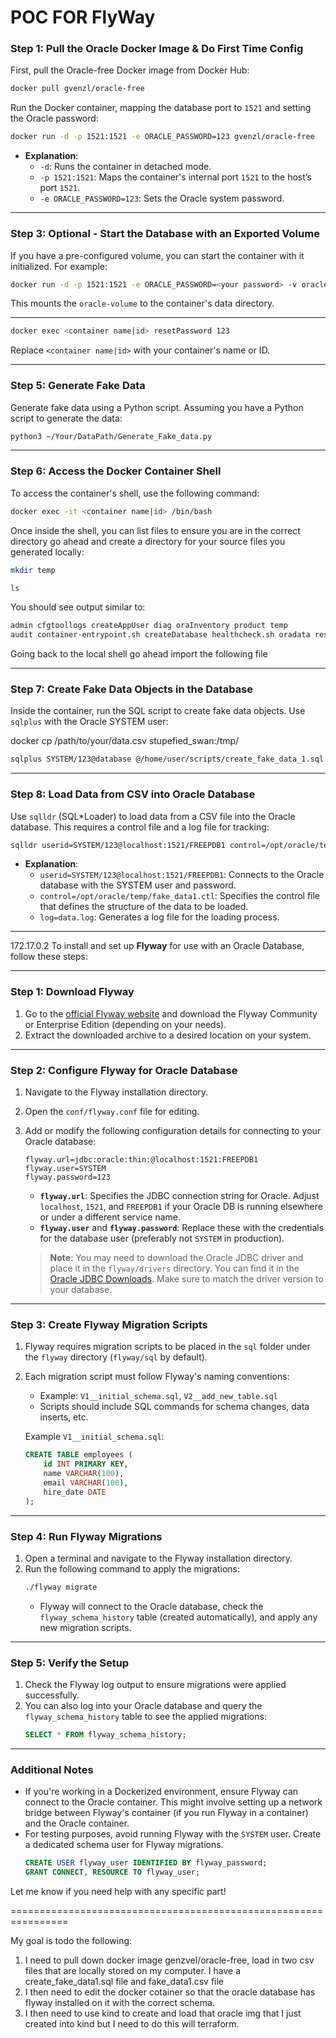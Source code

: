 # POC FOR FlyWay

### Step 1: Pull the Oracle Docker Image & Do First Time Config

First, pull the Oracle-free Docker image from Docker Hub:

```bash
docker pull gvenzl/oracle-free
```

Run the Docker container, mapping the database port to `1521` and setting the Oracle password:

```bash
docker run -d -p 1521:1521 -e ORACLE_PASSWORD=123 gvenzl/oracle-free
```

- **Explanation**:
  - `-d`: Runs the container in detached mode.
  - `-p 1521:1521`: Maps the container's internal port `1521` to the host’s port `1521`.
  - `-e ORACLE_PASSWORD=123`: Sets the Oracle system password.

---

### Step 3: Optional - Start the Database with an Exported Volume

If you have a pre-configured volume, you can start the container with it initialized. For example:

```bash
docker run -d -p 1521:1521 -e ORACLE_PASSWORD=<your password> -v oracle-volume:/opt/oracle/oradata gvenzl/oracle-free
```

This mounts the `oracle-volume` to the container's data directory.

---

```bash
docker exec <container name|id> resetPassword 123
```

Replace `<container name|id>` with your container's name or ID.

---

### Step 5: Generate Fake Data

Generate fake data using a Python script. Assuming you have a Python script to generate the data:

```bash
python3 ~/Your/DataPath/Generate_Fake_data.py
```

---

### Step 6: Access the Docker Container Shell

To access the container's shell, use the following command:

```bash
docker exec -it <container name|id> /bin/bash
```

Once inside the shell, you can list files to ensure you are in the correct directory go ahead and create a directory for your source files you generated locally:

```bash
mkdir temp
```

```bash
ls
```

You should see output similar to:

```bash
admin cfgtoollogs createAppUser diag oraInventory product temp
audit container-entrypoint.sh createDatabase healthcheck.sh oradata resetPassword
```

Going back to the local shell go ahead import
the following file

---

### Step 7: Create Fake Data Objects in the Database

Inside the container, run the SQL script to create fake data objects. Use `sqlplus` with the Oracle SYSTEM user:

docker cp /path/to/your/data.csv stupefied_swan:/tmp/

```bash
sqlplus SYSTEM/123@database @/home/user/scripts/create_fake_data_1.sql
```

---

### Step 8: Load Data from CSV into Oracle Database

Use `sqlldr` (SQL\*Loader) to load data from a CSV file into the Oracle database. This requires a control file and a log file for tracking:

```bash
sqlldr userid=SYSTEM/123@localhost:1521/FREEPDB1 control=/opt/oracle/temp/fake_data1.ctl log=data.log
```

- **Explanation**:
  - `userid=SYSTEM/123@localhost:1521/FREEPDB1`: Connects to the Oracle database with the SYSTEM user and password.
  - `control=/opt/oracle/temp/fake_data1.ctl`: Specifies the control file that defines the structure of the data to be loaded.
  - `log=data.log`: Generates a log file for the loading process.

---

172.17.0.2
To install and set up **Flyway** for use with an Oracle Database, follow these steps:

---

### Step 1: Download Flyway

1. Go to the [official Flyway website](https://flywaydb.org/download) and download the Flyway Community or Enterprise Edition (depending on your needs).
2. Extract the downloaded archive to a desired location on your system.

---

### Step 2: Configure Flyway for Oracle Database

1. Navigate to the Flyway installation directory.
2. Open the `conf/flyway.conf` file for editing.
3. Add or modify the following configuration details for connecting to your Oracle database:

   ```properties
   flyway.url=jdbc:oracle:thin:@localhost:1521:FREEPDB1
   flyway.user=SYSTEM
   flyway.password=123
   ```

   - **`flyway.url`**: Specifies the JDBC connection string for Oracle. Adjust `localhost`, `1521`, and `FREEPDB1` if your Oracle DB is running elsewhere or under a different service name.
   - **`flyway.user`** and **`flyway.password`**: Replace these with the credentials for the database user (preferably not `SYSTEM` in production).

   > **Note**: You may need to download the Oracle JDBC driver and place it in the `flyway/drivers` directory. You can find it in the [Oracle JDBC Downloads](https://www.oracle.com/database/technologies/appdev/jdbc-downloads.html). Make sure to match the driver version to your database.

---

### Step 3: Create Flyway Migration Scripts

1. Flyway requires migration scripts to be placed in the `sql` folder under the `flyway` directory (`flyway/sql` by default).
2. Each migration script must follow Flyway's naming conventions:

   - Example: `V1__initial_schema.sql`, `V2__add_new_table.sql`
   - Scripts should include SQL commands for schema changes, data inserts, etc.

   Example `V1__initial_schema.sql`:

   ```sql
   CREATE TABLE employees (
       id INT PRIMARY KEY,
       name VARCHAR(100),
       email VARCHAR(100),
       hire_date DATE
   );
   ```

---

### Step 4: Run Flyway Migrations

1. Open a terminal and navigate to the Flyway installation directory.
2. Run the following command to apply the migrations:
   ```bash
   ./flyway migrate
   ```
   - Flyway will connect to the Oracle database, check the `flyway_schema_history` table (created automatically), and apply any new migration scripts.

---

### Step 5: Verify the Setup

1. Check the Flyway log output to ensure migrations were applied successfully.
2. You can also log into your Oracle database and query the `flyway_schema_history` table to see the applied migrations:
   ```sql
   SELECT * FROM flyway_schema_history;
   ```

---

### Additional Notes

- If you're working in a Dockerized environment, ensure Flyway can connect to the Oracle container. This might involve setting up a network bridge between Flyway's container (if you run Flyway in a container) and the Oracle container.
- For testing purposes, avoid running Flyway with the `SYSTEM` user. Create a dedicated schema user for Flyway migrations.
  ```sql
  CREATE USER flyway_user IDENTIFIED BY flyway_password;
  GRANT CONNECT, RESOURCE TO flyway_user;
  ```

Let me know if you need help with any specific part!


================================================================


My goal is todo the following: 

1. I need to pull down docker image genzvel/oracle-free, load in two csv files that are locally stored on my computer. I have a create_fake_data1.sql file and fake_data1.csv file
2. I then need to edit the docker cotainer so that the oracle database has  flyway installed on it with the correct schema.  
3. I then need to use kind to create and load that oracle img that I just created into kind but I need to do this will terraform. 